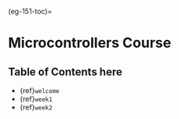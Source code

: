 (eg-151-toc)=
# Microcontrollers Course

## Table of Contents here

- {ref}`welcome`
- {ref}`week1`
- {ref}`week2`

```python

```
